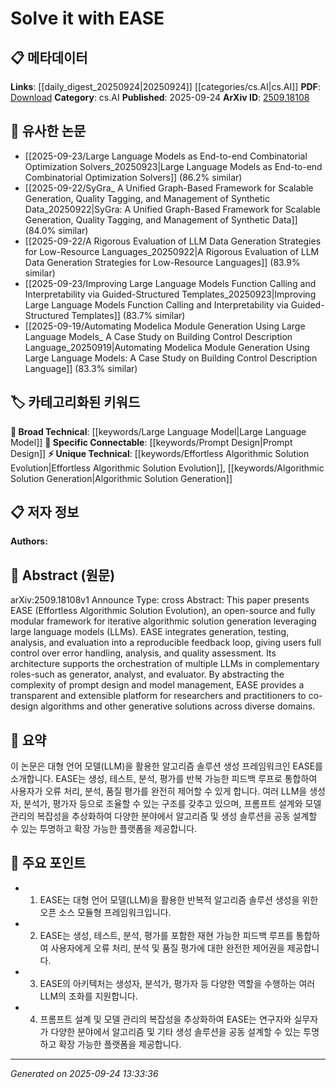 <!-- KEYWORD_LINKING_METADATA:
{
  "processed_timestamp": "2025-09-24T13:33:36.224411",
  "vocabulary_version": "1.0",
  "selected_keywords": [
    "Large Language Model",
    "Effortless Algorithmic Solution Evolution",
    "Algorithmic Solution Generation",
    "Prompt Design"
  ],
  "rejected_keywords": [],
  "similarity_scores": {
    "Large Language Model": 0.85,
    "Effortless Algorithmic Solution Evolution": 0.78,
    "Algorithmic Solution Generation": 0.72,
    "Prompt Design": 0.79
  },
  "extraction_method": "AI_prompt_based",
  "budget_applied": true,
  "candidates_json": {
    "candidates": [
      {
        "surface": "Large Language Models",
        "canonical": "Large Language Model",
        "aliases": [
          "LLM",
          "Large Language Models"
        ],
        "category": "broad_technical",
        "rationale": "Central to the framework's functionality, linking to a broad technical category enhances connectivity across related research.",
        "novelty_score": 0.45,
        "connectivity_score": 0.88,
        "specificity_score": 0.7,
        "link_intent_score": 0.85
      },
      {
        "surface": "Effortless Algorithmic Solution Evolution",
        "canonical": "Effortless Algorithmic Solution Evolution",
        "aliases": [
          "EASE"
        ],
        "category": "unique_technical",
        "rationale": "Represents the core innovation of the paper, providing a unique technical concept for linking.",
        "novelty_score": 0.75,
        "connectivity_score": 0.65,
        "specificity_score": 0.8,
        "link_intent_score": 0.78
      },
      {
        "surface": "Algorithmic Solution Generation",
        "canonical": "Algorithmic Solution Generation",
        "aliases": [],
        "category": "unique_technical",
        "rationale": "Describes a key process within the framework, offering a specific technical focus for connections.",
        "novelty_score": 0.65,
        "connectivity_score": 0.7,
        "specificity_score": 0.75,
        "link_intent_score": 0.72
      },
      {
        "surface": "Prompt Design",
        "canonical": "Prompt Design",
        "aliases": [],
        "category": "specific_connectable",
        "rationale": "Essential for interfacing with LLMs, it connects to ongoing research in model interaction techniques.",
        "novelty_score": 0.5,
        "connectivity_score": 0.82,
        "specificity_score": 0.68,
        "link_intent_score": 0.79
      }
    ],
    "ban_list_suggestions": [
      "modular framework",
      "reproducible feedback loop"
    ]
  },
  "decisions": [
    {
      "candidate_surface": "Large Language Models",
      "resolved_canonical": "Large Language Model",
      "decision": "linked",
      "scores": {
        "novelty": 0.45,
        "connectivity": 0.88,
        "specificity": 0.7,
        "link_intent": 0.85
      }
    },
    {
      "candidate_surface": "Effortless Algorithmic Solution Evolution",
      "resolved_canonical": "Effortless Algorithmic Solution Evolution",
      "decision": "linked",
      "scores": {
        "novelty": 0.75,
        "connectivity": 0.65,
        "specificity": 0.8,
        "link_intent": 0.78
      }
    },
    {
      "candidate_surface": "Algorithmic Solution Generation",
      "resolved_canonical": "Algorithmic Solution Generation",
      "decision": "linked",
      "scores": {
        "novelty": 0.65,
        "connectivity": 0.7,
        "specificity": 0.75,
        "link_intent": 0.72
      }
    },
    {
      "candidate_surface": "Prompt Design",
      "resolved_canonical": "Prompt Design",
      "decision": "linked",
      "scores": {
        "novelty": 0.5,
        "connectivity": 0.82,
        "specificity": 0.68,
        "link_intent": 0.79
      }
    }
  ]
}
-->

# Solve it with EASE

## 📋 메타데이터

**Links**: [[daily_digest_20250924|20250924]] [[categories/cs.AI|cs.AI]]
**PDF**: [Download](https://arxiv.org/pdf/2509.18108.pdf)
**Category**: cs.AI
**Published**: 2025-09-24
**ArXiv ID**: [2509.18108](https://arxiv.org/abs/2509.18108)

## 🔗 유사한 논문
- [[2025-09-23/Large Language Models as End-to-end Combinatorial Optimization Solvers_20250923|Large Language Models as End-to-end Combinatorial Optimization Solvers]] (86.2% similar)
- [[2025-09-22/SyGra_ A Unified Graph-Based Framework for Scalable Generation, Quality Tagging, and Management of Synthetic Data_20250922|SyGra: A Unified Graph-Based Framework for Scalable Generation, Quality Tagging, and Management of Synthetic Data]] (84.0% similar)
- [[2025-09-22/A Rigorous Evaluation of LLM Data Generation Strategies for Low-Resource Languages_20250922|A Rigorous Evaluation of LLM Data Generation Strategies for Low-Resource Languages]] (83.9% similar)
- [[2025-09-23/Improving Large Language Models Function Calling and Interpretability via Guided-Structured Templates_20250923|Improving Large Language Models Function Calling and Interpretability via Guided-Structured Templates]] (83.7% similar)
- [[2025-09-19/Automating Modelica Module Generation Using Large Language Models_ A Case Study on Building Control Description Language_20250919|Automating Modelica Module Generation Using Large Language Models: A Case Study on Building Control Description Language]] (83.3% similar)

## 🏷️ 카테고리화된 키워드
**🧠 Broad Technical**: [[keywords/Large Language Model|Large Language Model]]
**🔗 Specific Connectable**: [[keywords/Prompt Design|Prompt Design]]
**⚡ Unique Technical**: [[keywords/Effortless Algorithmic Solution Evolution|Effortless Algorithmic Solution Evolution]], [[keywords/Algorithmic Solution Generation|Algorithmic Solution Generation]]

## 📋 저자 정보

**Authors:** 

## 📄 Abstract (원문)

arXiv:2509.18108v1 Announce Type: cross 
Abstract: This paper presents EASE (Effortless Algorithmic Solution Evolution), an open-source and fully modular framework for iterative algorithmic solution generation leveraging large language models (LLMs). EASE integrates generation, testing, analysis, and evaluation into a reproducible feedback loop, giving users full control over error handling, analysis, and quality assessment. Its architecture supports the orchestration of multiple LLMs in complementary roles-such as generator, analyst, and evaluator. By abstracting the complexity of prompt design and model management, EASE provides a transparent and extensible platform for researchers and practitioners to co-design algorithms and other generative solutions across diverse domains.

## 📝 요약

이 논문은 대형 언어 모델(LLM)을 활용한 알고리즘 솔루션 생성 프레임워크인 EASE를 소개합니다. EASE는 생성, 테스트, 분석, 평가를 반복 가능한 피드백 루프로 통합하여 사용자가 오류 처리, 분석, 품질 평가를 완전히 제어할 수 있게 합니다. 여러 LLM을 생성자, 분석가, 평가자 등으로 조율할 수 있는 구조를 갖추고 있으며, 프롬프트 설계와 모델 관리의 복잡성을 추상화하여 다양한 분야에서 알고리즘 및 생성 솔루션을 공동 설계할 수 있는 투명하고 확장 가능한 플랫폼을 제공합니다.

## 🎯 주요 포인트

- 1. EASE는 대형 언어 모델(LLM)을 활용한 반복적 알고리즘 솔루션 생성을 위한 오픈 소스 모듈형 프레임워크입니다.
- 2. EASE는 생성, 테스트, 분석, 평가를 포함한 재현 가능한 피드백 루프를 통합하여 사용자에게 오류 처리, 분석 및 품질 평가에 대한 완전한 제어권을 제공합니다.
- 3. EASE의 아키텍처는 생성자, 분석가, 평가자 등 다양한 역할을 수행하는 여러 LLM의 조화를 지원합니다.
- 4. 프롬프트 설계 및 모델 관리의 복잡성을 추상화하여 EASE는 연구자와 실무자가 다양한 분야에서 알고리즘 및 기타 생성 솔루션을 공동 설계할 수 있는 투명하고 확장 가능한 플랫폼을 제공합니다.


---

*Generated on 2025-09-24 13:33:36*